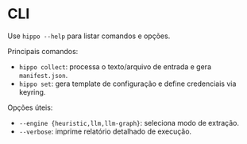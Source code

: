 # CLI

Use `hippo --help` para listar comandos e opções.

Principais comandos:

- `hippo collect`: processa o texto/arquivo de entrada e gera `manifest.json`.
- `hippo set`: gera template de configuração e define credenciais via keyring.

Opções úteis:

- `--engine {heuristic,llm,llm-graph}`: seleciona modo de extração.
- `--verbose`: imprime relatório detalhado de execução.
